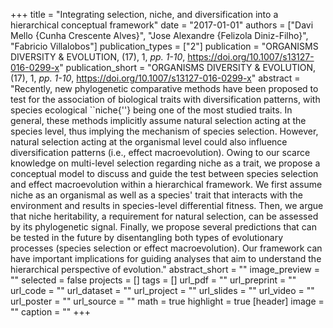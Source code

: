 +++
title = "Integrating selection, niche, and diversification into a hierarchical
   conceptual framework"
date = "2017-01-01"
authors = ["Davi Mello {Cunha Crescente Alves}", "Jose Alexandre {Felizola Diniz-Filho}", "Fabricio Villalobos"]
publication_types = ["2"]
publication = "ORGANISMS DIVERSITY \& EVOLUTION, (17), 1, _pp. 1-10_, https://doi.org/10.1007/s13127-016-0299-x"
publication_short = "ORGANISMS DIVERSITY \& EVOLUTION, (17), 1, _pp. 1-10_, https://doi.org/10.1007/s13127-016-0299-x"
abstract = "Recently, new phylogenetic comparative methods have been proposed to
   test for the association of biological traits with diversification
   patterns, with species ecological ``niche{''} being one of the most
   studied traits. In general, these methods implicitly assume natural
   selection acting at the species level, thus implying the mechanism of
   species selection. However, natural selection acting at the organismal
   level could also influence diversification patterns (i.e., effect
   macroevolution). Owing to our scarce knowledge on multi-level selection
   regarding niche as a trait, we propose a conceptual model to discuss and
   guide the test between species selection and effect macroevolution
   within a hierarchical framework. We first assume niche as an organismal
   as well as a species' trait that interacts with the environment and
   results in species-level differential fitness. Then, we argue that niche
   heritability, a requirement for natural selection, can be assessed by
   its phylogenetic signal. Finally, we propose several predictions that
   can be tested in the future by disentangling both types of evolutionary
   processes (species selection or effect macroevolution). Our framework
   can have important implications for guiding analyses that aim to
   understand the hierarchical perspective of evolution."
abstract_short = ""
image_preview = ""
selected = false
projects = []
tags = []
url_pdf = ""
url_preprint = ""
url_code = ""
url_dataset = ""
url_project = ""
url_slides = ""
url_video = ""
url_poster = ""
url_source = ""
math = true
highlight = true
[header]
image = ""
caption = ""
+++
